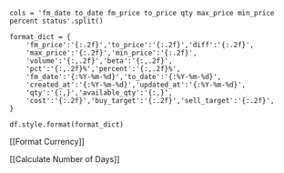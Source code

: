 
	cols = 'fm_date to_date fm_price to_price qty max_price min_price percent status'.split()
	
	format_dict = {
	    'fm_price':'{:.2f}','to_price':'{:.2f}','diff':'{:.2f}',
	    'max_price':'{:.2f}','min_price':'{:.2f}',
	    'volume':'{:,.2f}','beta':'{:,.2f}',
	    'pct':'{:,.2f}%','percent':'{:,.2f}%',   
	    'fm_date':'{:%Y-%m-%d}','to_date':'{:%Y-%m-%d}',
	    'created_at':'{:%Y-%m-%d}','updated_at':'{:%Y-%m-%d}',
	    'qty':'{:,}','available_qty':'{:,}',
	    'cost':'{:.2f}','buy_target':'{:.2f}','sell_target':'{:.2f}',
	}

	df.style.format(format_dict)

[[Format Currency]]

[[Calculate Number of Days]]
